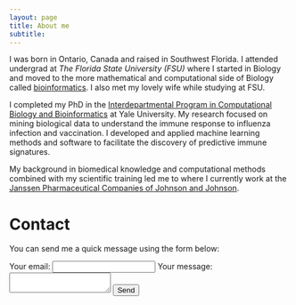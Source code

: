 ```yaml
---
layout: page
title: About me
subtitle:
---
```



I was born in Ontario, Canada and raised in Southwest Florida.  I attended undergrad at _The Florida State University (FSU)_ where I started in Biology and moved to the more mathematical and computational side of Biology called [bioinformatics](https://en.wikipedia.org/wiki/Bioinformatics). I also met my lovely wife while studying at FSU.

I completed my PhD in the [Interdepartmental Program in Computational Biology and Bioinformatics](http://cbb.yale.edu/) at Yale University. My research focused on mining biological data to understand the immune response to influenza infection and vaccination. I developed and applied machine learning methods and software to facilitate the discovery of predictive immune signatures.

My background in biomedical knowledge and computational methods combined with my scientific training led me to where I currently work at the [Janssen Pharmaceutical Companies of Johnson and Johnson](http://www.janssen.com/).

# Contact

<!-- <div class="alert alert-danger" role="alert"> -->
<!-- I will be away until ?? with limited email access. -->
<!-- </div> -->

<!-- E-MAIL ME FORM -->
<form action="https://formspree.io/f/xnqozwqw" method="POST">
  <p>You can send me a quick message using the form below:</p>
  <label>
    Your email:
    <input type="text" name="_replyto">
  </label>
  <label>
    Your message:
    <textarea name="message"></textarea>
  </label>
  <button type="submit">Send</button>
</form>
